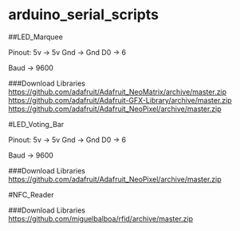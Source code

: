 # arduino_serial_scripts

##LED_Marquee 

Pinout:
5v -> 5v
Gnd -> Gnd
D0 -> 6

Baud -> 9600

###Download Libraries
https://github.com/adafruit/Adafruit_NeoMatrix/archive/master.zip
https://github.com/adafruit/Adafruit-GFX-Library/archive/master.zip
https://github.com/adafruit/Adafruit_NeoPixel/archive/master.zip

#LED_Voting_Bar 

Pinout:
5v -> 5v
Gnd -> Gnd
D0 -> 6

Baud -> 9600

###Download Libraries
https://github.com/adafruit/Adafruit_NeoPixel/archive/master.zip

#NFC_Reader

###Download Libraries
https://github.com/miguelbalboa/rfid/archive/master.zip

